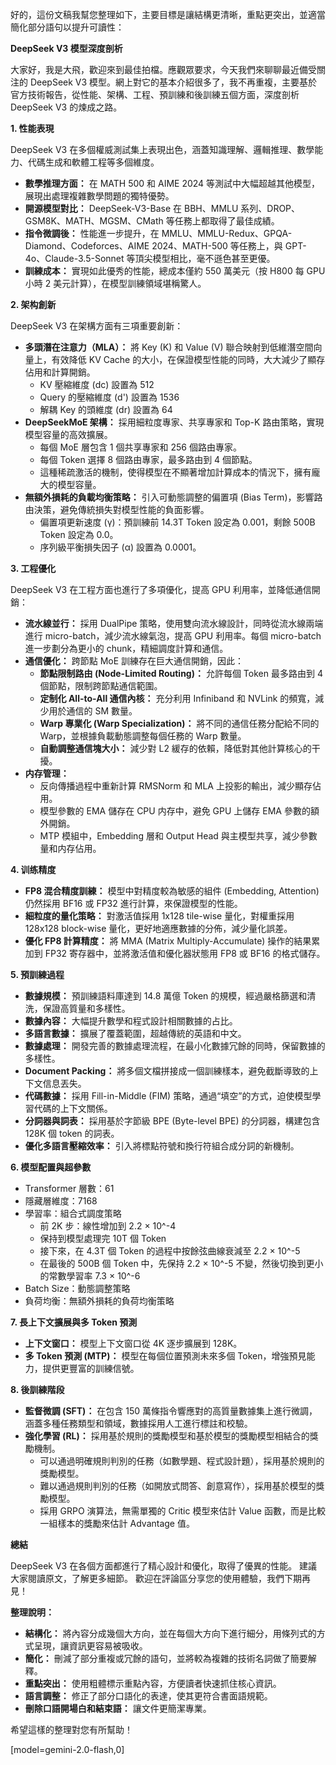 好的，這份文稿我幫您整理如下，主要目標是讓結構更清晰，重點更突出，並適當簡化部分語句以提升可讀性：

**DeepSeek V3 模型深度剖析**

大家好，我是大飛，歡迎來到最佳拍檔。應觀眾要求，今天我們來聊聊最近備受關注的 DeepSeek V3 模型。網上對它的基本介紹很多了，我不再重複，主要基於官方技術報告，從性能、架構、工程、預訓練和後訓練五個方面，深度剖析 DeepSeek V3 的煉成之路。

**1. 性能表現**

DeepSeek V3 在多個權威測試集上表現出色，涵蓋知識理解、邏輯推理、數學能力、代碼生成和軟體工程等多個維度。

*   **數學推理方面：** 在 MATH 500 和 AIME 2024 等測試中大幅超越其他模型，展現出處理複雜數學問題的獨特優勢。
*   **開源模型對比：** DeepSeek-V3-Base 在 BBH、MMLU 系列、DROP、GSM8K、MATH、MGSM、CMath 等任務上都取得了最佳成績。
*   **指令微調後：** 性能進一步提升，在 MMLU、MMLU-Redux、GPQA-Diamond、Codeforces、AIME 2024、MATH-500 等任務上，與 GPT-4o、Claude-3.5-Sonnet 等頂尖模型相比，毫不遜色甚至更優。
*   **訓練成本：** 實現如此優秀的性能，總成本僅約 550 萬美元（按 H800 每 GPU 小時 2 美元計算），在模型訓練領域堪稱驚人。

**2. 架构創新**

DeepSeek V3 在架構方面有三項重要創新：

*   **多頭潛在注意力（MLA）：** 將 Key (K) 和 Value (V) 聯合映射到低維潛空間向量上，有效降低 KV Cache 的大小，在保證模型性能的同時，大大減少了顯存佔用和計算開銷。
    *   KV 壓縮維度 (dc) 設置為 512
    *   Query 的壓縮維度 (d') 設置為 1536
    *   解耦 Key 的頭維度 (dr) 設置為 64
*   **DeepSeekMoE 架構：** 採用細粒度專家、共享專家和 Top-K 路由策略，實現模型容量的高效擴展。
    *   每個 MoE 層包含 1 個共享專家和 256 個路由專家。
    *   每個 Token 選擇 8 個路由專家，最多路由到 4 個節點。
    *   這種稀疏激活的機制，使得模型在不顯著增加計算成本的情況下，擁有龐大的模型容量。
*   **無額外損耗的負載均衡策略：** 引入可動態調整的偏置項 (Bias Term)，影響路由決策，避免傳統損失對模型性能的負面影響。
    *   偏置項更新速度 (γ)：預訓練前 14.3T Token 設定為 0.001，剩餘 500B Token 設定為 0.0。
    *   序列級平衡損失因子 (α) 設置為 0.0001。

**3. 工程優化**

DeepSeek V3 在工程方面也進行了多項優化，提高 GPU 利用率，並降低通信開銷：

*   **流水線並行：** 採用 DualPipe 策略，使用雙向流水線設計，同時從流水線兩端進行 micro-batch，減少流水線氣泡，提高 GPU 利用率。每個 micro-batch 進一步劃分為更小的 chunk，精細調度計算和通信。
*   **通信優化：** 跨節點 MoE 訓練存在巨大通信開銷，因此：
    *   **節點限制路由 (Node-Limited Routing)：** 允許每個 Token 最多路由到 4 個節點，限制跨節點通信範圍。
    *   **定制化 All-to-All 通信內核：** 充分利用 Infiniband 和 NVLink 的頻寬，減少用於通信的 SM 數量。
    *   **Warp 專業化 (Warp Specialization)：** 將不同的通信任務分配給不同的 Warp，並根據負載動態調整每個任務的 Warp 數量。
    *   **自動調整通信塊大小：** 減少對 L2 緩存的依賴，降低對其他計算核心的干擾。
*   **内存管理：**
    *   反向傳播過程中重新計算 RMSNorm 和 MLA 上投影的輸出，減少顯存佔用。
    *   模型參數的 EMA 儲存在 CPU 内存中，避免 GPU 上儲存 EMA 參數的額外開銷。
    *   MTP 模組中，Embedding 層和 Output Head 與主模型共享，減少參數量和内存佔用。

**4. 训练精度**

*   **FP8 混合精度訓練：** 模型中對精度較為敏感的組件 (Embedding, Attention) 仍然採用 BF16 或 FP32 進行計算，來保證模型的性能。
*   **細粒度的量化策略：** 對激活值採用 1x128 tile-wise 量化，對權重採用 128x128 block-wise 量化，更好地適應數據的分佈，減少量化誤差。
*   **優化 FP8 計算精度：** 將 MMA (Matrix Multiply-Accumulate) 操作的結果累加到 FP32 寄存器中，並將激活值和優化器狀態用 FP8 或 BF16 的格式儲存。

**5. 預訓練過程**

*   **數據規模：** 預訓練語料庫達到 14.8 萬億 Token 的規模，經過嚴格篩選和清洗，保證高質量和多樣性。
*   **數據內容：** 大幅提升數學和程式設計相關數據的占比。
*   **多語言數據：** 擴展了覆蓋範圍，超越傳統的英語和中文。
*   **數據處理：** 開發完善的數據處理流程，在最小化數據冗餘的同時，保留數據的多樣性。
*   **Document Packing：** 將多個文檔拼接成一個訓練樣本，避免截斷導致的上下文信息丟失。
*   **代碼數據：** 採用 Fill-in-Middle (FIM) 策略，通過“填空”的方式，迫使模型學習代碼的上下文關係。
*   **分詞器與詞表：** 採用基於字節級 BPE (Byte-level BPE) 的分詞器，構建包含 128K 個 token 的詞表。
*   **優化多語言壓縮效率：** 引入將標點符號和換行符組合成分詞的新機制。

**6. 模型配置與超參數**

*   Transformer 層數：61
*   隱藏層維度：7168
*   學習率：組合式調度策略
    *   前 2K 步：線性增加到 2.2 × 10^-4
    *   保持到模型處理完 10T 個 Token
    *   接下來，在 4.3T 個 Token 的過程中按餘弦曲線衰減至 2.2 × 10^-5
    *   在最後的 500B 個 Token 中，先保持 2.2 × 10^-5 不變，然後切換到更小的常數學習率 7.3 × 10^-6
*   Batch Size：動態調整策略
*   負荷均衡：無額外損耗的負荷均衡策略

**7. 長上下文擴展與多 Token 預測**

*   **上下文窗口：** 模型上下文窗口從 4K 逐步擴展到 128K。
*   **多 Token 預測 (MTP)：** 模型在每個位置預測未來多個 Token，增強預見能力，提供更豐富的訓練信號。

**8. 後訓練階段**

*   **監督微調 (SFT)：** 在包含 150 萬條指令響應對的高質量數據集上進行微調，涵蓋多種任務類型和領域，數據採用人工進行標註和校驗。
*   **強化學習 (RL)：** 採用基於規則的獎勵模型和基於模型的獎勵模型相結合的獎勵機制。
    *   可以通過明確規則判別的任務（如數學題、程式設計題），採用基於規則的獎勵模型。
    *   難以通過規則判別的任務（如開放式問答、創意寫作），採用基於模型的獎勵模型。
    *   採用 GRPO 演算法，無需單獨的 Critic 模型來估計 Value 函數，而是比較一組樣本的獎勵來估計 Advantage 值。

**總結**

DeepSeek V3 在各個方面都進行了精心設計和優化，取得了優異的性能。 建議大家閱讀原文，了解更多細節。 歡迎在評論區分享您的使用體驗，我們下期再見！

**整理說明：**

*   **結構化：** 將內容分成幾個大方向，並在每個大方向下進行細分，用條列式的方式呈現，讓資訊更容易被吸收。
*   **簡化：** 刪減了部分重複或冗餘的語句，並將較為複雜的技術名詞做了簡要解釋。
*   **重點突出：** 使用粗體標示重點內容，方便讀者快速抓住核心資訊。
*   **語言調整：** 修正了部分口語化的表達，使其更符合書面語規範。
*   **刪除口語開場白和結束語：** 讓文件更簡潔專業。

希望這樣的整理對您有所幫助！

[model=gemini-2.0-flash,0]
